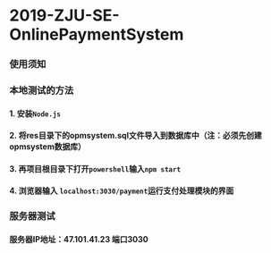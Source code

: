 ﻿# 2019-ZJU-SE-OnlinePaymentSystem

### 使用须知

### 本地测试的方法
#### 1. 安装`Node.js`
#### 2. 将res目录下的opmsystem.sql文件导入到数据库中（注：必须先创建opmsystem数据库）
#### 3. 再项目根目录下打开`powershell`输入`npm start`
#### 4. 浏览器输入 `localhost:3030/payment`运行支付处理模块的界面


### 服务器测试
#### 服务器IP地址：47.101.41.23 端口3030
